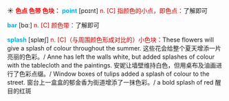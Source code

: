 ☀ <font color="red">**色点 色带 色块：**</font>
<font color="sky blue">**point**</font> [pɒɪnt] 
<font color="#c00000">n. [C] 指颜色的小点，即色点：</font>了解即可

<font color="sky blue">**bar**</font> [bɑː] 
<font color="#c00000">n. [C] 颜色带：</font>了解即可
           
<font color="sky blue">**splash**</font> [splæʃ]
<font color="#c00000">n. [C]（与周围颜色形成对比的）小色块：</font>These flowers will give a splash of colour throughout the summer. 这些花会给整个夏天增添一片亮丽的色彩。/ Anne has left the walls white, but added splashes of colour with the tablecloth and the paintings. 安妮让墙壁维持白色，但用桌布及油画进行了色彩点缀。/ Window boxes of tulips added a splash of colour to the street. 窗台上一盒盒的郁金香为街道增添了一抹色彩。/ a bold splash of red 醒目的红斑

